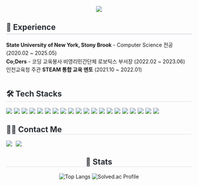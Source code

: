 <div align="center">
  <img src="https://capsule-render.vercel.app/api?type=venom&height=200&color=gradient&text=Sinae's%20GitHub&textBg=false&reversal=false&fontColor=black" />
</div>

<div style="display: flex; justify-content: space-between; flex-wrap: wrap;">

<!-- Experience -->
<div style="flex: 1; min-width: 300px; text-align: left;">
    <h2 style="border-bottom: 2px solid #d8dee4; color: #282d33; padding-bottom: 5px;">🔭 Experience</h2>
    <ul style="list-style: none; padding: 0; margin: 10px 0; line-height: 1.6;">
        <li><strong>State University of New York, Stony Brook</strong> - Computer Science 전공 (2020.02 ~ 2025.05)</li>
        <li><strong>Co;Ders</strong> - 코딩 교육봉사 비영리민간단체 로보틱스 부서장 (2022.02 ~ 2023.06)</li>
        <li>인천교육청 주관 <strong>STEAM 통합 교육 멘토</strong> (2021.10 ~ 2022.01)</li>
    </ul>
</div>
  <!-- Tech Stacks -->
  <div style="flex: 1; min-width: 300px; text-align: left;">
    <h2 style="border-bottom: 1px solid #d8dee4; color: #282d33;"> 🛠️ Tech Stacks </h2>
    <div style="display: flex; flex-wrap: wrap; gap: 5px;">
     <img src="https://img.shields.io/badge/java%2011-%23ED8B00.svg?style=for-the-badge&logo=openjdk&logoColor=white">
  <img src="https://img.shields.io/badge/Java%20Spring-6DB33F?style=for-the-badge&logo=spring&logoColor=white">
  <img src="https://img.shields.io/badge/Spring%20Boot-6DB33F?style=for-the-badge&logo=springboot&logoColor=white">
      <img src="https://img.shields.io/badge/MongoDB-47A248?style=for-the-badge&logo=MongoDB&logoColor=white">
      <img src="https://img.shields.io/badge/MySQL-4479A1?style=for-the-badge&logo=MySQL&logoColor=white">
      <img src="https://img.shields.io/badge/Oracle-F80000?style=for-the-badge&logo=Oracle&logoColor=white">
      <img src="https://img.shields.io/badge/MariaDB-003545?style=for-the-badge&logo=MariaDB&logoColor=white">
      <img src="https://img.shields.io/badge/Redis-DC382D?style=for-the-badge&logo=redis&logoColor=white">
      <img src="https://img.shields.io/badge/Linux-FCC624?style=for-the-badge&logo=Linux&logoColor=white">
      <img src="https://img.shields.io/badge/jQuery-0769AD?style=for-the-badge&logo=jQuery&logoColor=white">
      <img src="https://img.shields.io/badge/Javascript-F7DF1E?style=for-the-badge&logo=Javascript&logoColor=white">
      <img src="https://img.shields.io/badge/HTML5-E34F26?style=for-the-badge&logo=HTML5&logoColor=white">
      <img src="https://img.shields.io/badge/CSS3-1572B6?style=for-the-badge&logo=CSS3&logoColor=white">
      <img src="https://img.shields.io/badge/React-61DAFB?style=for-the-badge&logo=React&logoColor=white">
      <img src="https://img.shields.io/badge/Vue.js-4FC08D?style=for-the-badge&logo=Vue.js&logoColor=white">
      <img src="https://img.shields.io/badge/Amazon%20EC2-FF9900?style=for-the-badge&logo=Amazon%20EC2&logoColor=white"> <img src="https://img.shields.io/badge/Amazon%20S3-569A31?style=for-the-badge&logo=Amazon%20S3&logoColor=white">
<img src="https://img.shields.io/badge/AWS%20CloudFront-96588A?style=for-the-badge&logo=amazon-aws&logoColor=white">
<img src="https://img.shields.io/badge/Amazon%20RDS-527FFF?style=for-the-badge&logo=Amazon%20RDS&logoColor=white">
<img src="https://img.shields.io/badge/amazonroute53-8C4FFF.svg?style=for-the-badge&logo=amazonroute53&logoColor=white">
    </div>
  </div>

  <!-- Contact Me -->
  <div style="flex: 1; min-width: 300px; text-align: left;">
    <h2 style="border-bottom: 1px solid #d8dee4; color: #282d33;"> 🧑‍💻 Contact Me </h2>
    <div style="display: flex; gap: 10px;">
      <a href="https://velog.io/@sinaetown/posts">
        <img src="https://img.shields.io/badge/Velog-20C997?style=for-the-badge&logo=Velog&logoColor=white">
      </a>
      <a href="mailto:ksw08215@gmail.com">
        <img src="https://img.shields.io/badge/Gmail-EA4335?style=for-the-badge&logo=Gmail&logoColor=white">
      </a>
    </div>
  </div>
</div>

<!-- Stats -->
<div style="text-align: center; margin-top: 20px;">
  <h2 style="border-bottom: 1px solid #d8dee4; color: #282d33;"> 🏅 Stats </h2>
  <img src="https://github-readme-stats.vercel.app/api/top-langs/?username=sinaetown&layout=compact&bg_color=180,00000000,&title_color=000000&text_color=000000" alt="Top Langs" />
  <img src="http://mazassumnida.wtf/api/v2/generate_badge?boj=sinaetown" alt="Solved.ac Profile" />
</div
